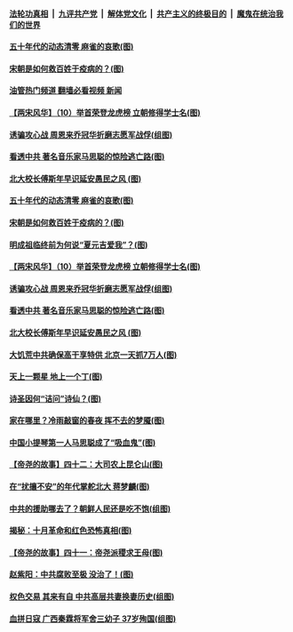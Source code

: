 ####  [法轮功真相](../../../../basic/blob/master/README.md?t=05032231) &nbsp;|&nbsp; [九评共产党](../../../../9ping.md/blob/master/README.md?t=05032231) &nbsp;|&nbsp; [解体党文化](../../../../jtdwh.md/blob/master/README.md?t=05032231)  &nbsp;|&nbsp; [共产主义的终极目的](../../../../gczydzjmd.md/blob/master/README.md?t=05032231) &nbsp;|&nbsp; [魔鬼在统治我们的世界](../../../../mgztzwmdsj.md/blob/master/README.md?t=05032231) 

#### [五十年代的动态清零 麻雀的哀歌(图)](../pages/p6/1005053.md?t=05032231) 

#### [宋朝是如何救百姓于疫病的？(图)](../pages/p6/1004383.md?t=05032231) 

#### [油管热门频道 翻墙必看视频 新闻](http://45.76.130.85:81/youtube.html?05032231)

#### [【两宋风华】（10）举首荣登龙虎榜 立朝修得学士名(图)](../pages/p6/1003923.md?t=05032231) 

#### [诱骗攻心战 周恩来乔冠华折磨志愿军战俘(组图)](../pages/p6/1005012.md?t=05032231) 

#### [看透中共 著名音乐家马思聪的惊险逃亡路(图)](../pages/p6/1004981.md?t=05032231) 

#### [北大校长傅斯年早识延安愚民之风 (图)](../pages/p6/1005011.md?t=05032231) 

#### [五十年代的动态清零 麻雀的哀歌(图)](../pages/p6/1005053.md?t=05032231) 

#### [宋朝是如何救百姓于疫病的？(图)](../pages/p6/1004383.md?t=05032231) 

#### [明成祖临终前为何说“夏元吉爱我”？(图)](../pages/p6/1005043.md?t=05032231) 

#### [【两宋风华】（10）举首荣登龙虎榜 立朝修得学士名(图)](../pages/p6/1003923.md?t=05032231) 

#### [诱骗攻心战 周恩来乔冠华折磨志愿军战俘(组图)](../pages/p6/1005012.md?t=05032231) 

#### [看透中共 著名音乐家马思聪的惊险逃亡路(图)](../pages/p6/1004981.md?t=05032231) 

#### [北大校长傅斯年早识延安愚民之风 (图)](../pages/p6/1005011.md?t=05032231) 

#### [大饥荒中共确保高干享特供 北京一天抓7万人(图)](../pages/p6/1005008.md?t=05032231) 

#### [天上一颗星 地上一个丁(图)](../pages/p6/1004812.md?t=05032231) 

#### [诗圣因何“诘问”诗仙？(图)](../pages/p6/1005045.md?t=05032231) 

#### [家在哪里？冷雨敲窗的春夜 挥不去的梦魇(图)](../pages/p6/996575.md?t=05032231) 

#### [中国小提琴第一人马思聪成了“吸血鬼”(图)](../pages/p6/1004643.md?t=05032231) 

#### [【帝尧的故事】四十二：大司农上昆仑山(图)](../pages/p6/981396.md?t=05032231) 

#### [在“扰攘不安”的年代掌舵北大 蒋梦麟(图)](../pages/p6/1004791.md?t=05032231) 

#### [中共的援助哪去了？朝鲜人民还是吃不饱(组图)](../pages/p6/1002600.md?t=05032231) 

#### [揭秘：十月革命和红色恐怖真相(图)](../pages/p6/1004706.md?t=05032231) 

#### [【帝尧的故事】四十一：帝尧派稷求王母(图)](../pages/p6/981395.md?t=05032231) 

#### [赵紫阳：中共腐败至极 没治了！(图)](../pages/p6/1004501.md?t=05032231) 

#### [权色交易 其来有自 中共高层共妻换妻历史(组图)](../pages/p6/1003275.md?t=05032231) 

#### [血拼日寇 广西秦霖将军舍三幼子 37岁殉国(组图)](../pages/p6/1004565.md?t=05032231) 

<img src='http://gfw-breaker.win/goodnews/indexes/p6.md' width='0px' height='0px'/>
